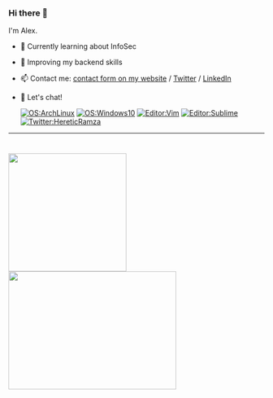 ### Hi there 👋
I'm Alex.

- 📖 Currently learning about InfoSec
- 📗 Improving my backend skills
- 📫 Contact me: [contact form on my website](https://www.alexandrepinel.com) / [Twitter](https://twitter.com/HereticRamza) / [LinkedIn](https://www.linkedin.com/in/alexandre-pinel-045807128/)
- 💬 Let's chat!

	
  [![OS:ArchLinux](https://img.shields.io/badge/OS-ArchLinux-blue?style=flat-square&logo=arch-linux)](https://archlinux.org)
  [![OS:Windows10](https://img.shields.io/badge/OS-Windows10-blue?style=flat-square&logo=microsoft)](https://www.microsoft.com/windows/windows-11)
  [![Editor:Vim](https://img.shields.io/badge/Editor-VIM-green?style=flat-square&logo=gnu)](https://www.vim.org/)
  [![Editor:Sublime](https://img.shields.io/badge/Editor-VSCode-blue?style=flat-square&logo=SublimeText)](https://www.sublimetext.com/)
  [![Twitter:HereticRamza](https://img.shields.io/badge/Twitter-HereticRamza-lightblue?style=flat-square&logo=twitter)](https://twitter.com/HereticRamza)

---  	
<h1>
  <a href="https://github.com/HaoLiHaiO"><img align="left" height="232rem" src="https://github-readme-stats.vercel.app/api/top-langs/?username=HaoLiHaiO&theme=onedark&hide_border=true&hide=html,css&langs_count=7" /></a>
  <a href="https://github.com/HaoLiHaiO"><img align="center" height="232rem" width="330rem" src="https://github-readme-stats.vercel.app/api?username=HaoLiHaiO&include_all_commits=true&theme=onedark&show_icons=true&count_private=true&hide_border=true&hide=stars,issues,prs,contribs" /></a><br>
</h1>